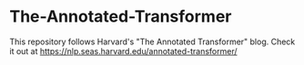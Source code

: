 # The-Annotated-Transformer

This repository follows Harvard's "The Annotated Transformer" blog.
Check it out at https://nlp.seas.harvard.edu/annotated-transformer/